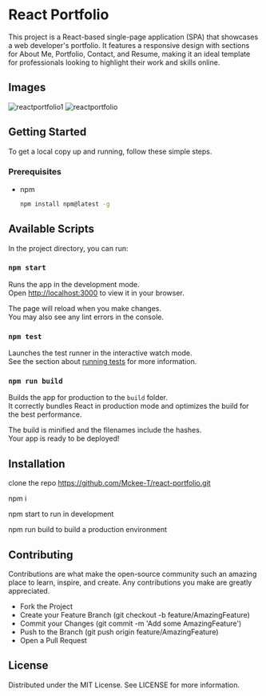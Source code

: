 # React Portfolio
This project is a React-based single-page application (SPA) that showcases a web developer's portfolio. It features a responsive design with sections for About Me, Portfolio, Contact, and Resume, making it an ideal template for professionals looking to highlight their work and skills online.

## Images

![reactportfolio1](https://github.com/McKee-T/react-portfolio/assets/144379790/c216a7c9-2062-4af2-9d75-fbbd959080e8)
![reactportfolio](https://github.com/McKee-T/react-portfolio/assets/144379790/0802f35c-117d-4b98-ae8f-d7fc5fc0c1d6)

## Getting Started

To get a local copy up and running, follow these simple steps.

### Prerequisites

- npm
  ```sh
  npm install npm@latest -g

## Available Scripts

In the project directory, you can run:

### `npm start`

Runs the app in the development mode.\
Open [http://localhost:3000](http://localhost:3000) to view it in your browser.

The page will reload when you make changes.\
You may also see any lint errors in the console.

### `npm test`

Launches the test runner in the interactive watch mode.\
See the section about [running tests](https://facebook.github.io/create-react-app/docs/running-tests) for more information.

### `npm run build`

Builds the app for production to the `build` folder.\
It correctly bundles React in production mode and optimizes the build for the best performance.

The build is minified and the filenames include the hashes.\
Your app is ready to be deployed!

## Installation

clone the repo https://github.com/Mckee-T/react-portfolio.git

npm i 

npm start to run in development

npm run build to build a production environment

## Contributing

Contributions are what make the open-source community such an amazing place to learn, inspire, and create. Any contributions you make are greatly appreciated.

- Fork the Project
- Create your Feature Branch (git checkout -b feature/AmazingFeature)
- Commit your Changes (git commit -m 'Add some AmazingFeature')
- Push to the Branch (git push origin feature/AmazingFeature)
- Open a Pull Request

## License
Distributed under the MIT License. See LICENSE for more information.

